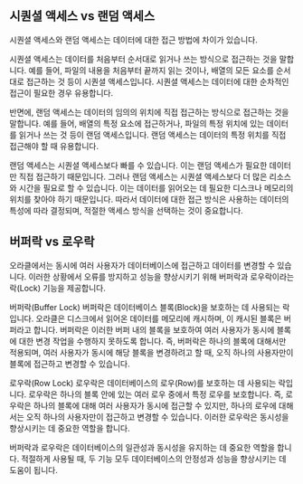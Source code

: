 ## 시퀀셜 액세스 vs 랜덤 액세스
시퀀셜 액세스와 랜덤 액세스는 데이터에 대한 접근 방법에 차이가 있습니다.  

시퀀셜 액세스는 데이터를 처음부터 순서대로 읽거나 쓰는 방식으로 접근하는 것을 말합니다. 예를 들어, 파일의 내용을 처음부터 끝까지 읽는 것이나, 배열의 모든 요소를 순서대로 접근하는 것 등이 시퀀셜 액세스입니다. 시퀀셜 액세스는 데이터에 대한 순차적인 접근이 필요한 경우 유용합니다.  

반면에, 랜덤 액세스는 데이터의 임의의 위치에 직접 접근하는 방식으로 접근하는 것을 말합니다. 
예를 들어, 배열의 특정 요소에 접근하거나, 파일의 특정 위치에 있는 데이터를 읽거나 쓰는 것 등이 랜덤 액세스입니다. 랜덤 액세스는 데이터의 특정 위치를 직접 접근해야 할 때 유용합니다.  

랜덤 액세스는 시퀀셜 액세스보다 빠를 수 있습니다. 이는 랜덤 액세스가 필요한 데이터만 직접 접근하기 때문입니다. 그러나 랜덤 액세스는 시퀀셜 액세스보다 더 많은 리소스와 시간을 필요로 할 수 있습니다. 이는 데이터를 읽어오는 데 필요한 디스크나 메모리의 위치를 찾아야 하기 때문입니다. 따라서 데이터에 대한 접근 방식은 사용하는 데이터의 특성에 따라 결정되며, 적절한 액세스 방식을 선택하는 것이 중요합니다.

## 버퍼락 vs 로우락
오라클에서는 동시에 여러 사용자가 데이터베이스에 접근하고 데이터를 변경할 수 있습니다. 이러한 상황에서 오류를 방지하고 성능을 향상시키기 위해 버퍼락과 로우락이라는 락(Lock) 기능을 제공합니다.

버퍼락(Buffer Lock)
버퍼락은 데이터베이스 블록(Block)을 보호하는 데 사용되는 락입니다. 오라클은 디스크에서 읽어온 데이터를 메모리에 캐시하며, 이 캐시된 블록은 버퍼라고 합니다. 버퍼락은 이러한 버퍼 내의 블록을 보호하여 여러 사용자가 동시에 블록에 대한 변경 작업을 수행하지 못하도록 합니다. 즉, 버퍼락은 하나의 블록에 대해서만 적용되며, 여러 사용자가 동시에 해당 블록을 변경하려고 할 때, 오직 하나의 사용자만이 블록에 접근하고 변경할 수 있습니다.

로우락(Row Lock)
로우락은 데이터베이스의 로우(Row)를 보호하는 데 사용되는 락입니다. 로우락은 하나의 블록 안에 있는 여러 로우 중에서 특정 로우를 보호합니다. 즉, 로우락은 하나의 블록에 대해 여러 사용자가 동시에 접근할 수 있지만, 하나의 로우에 대해서는 오직 하나의 사용자만이 접근하고 변경할 수 있습니다. 이러한 로우락은 동시성을 향상시키는 데 중요한 역할을 합니다.

버퍼락과 로우락은 데이터베이스의 일관성과 동시성을 유지하는 데 중요한 역할을 합니다. 적절하게 사용될 때, 두 기능 모두 데이터베이스의 안정성과 성능을 향상시키는 데 도움이 됩니다.

